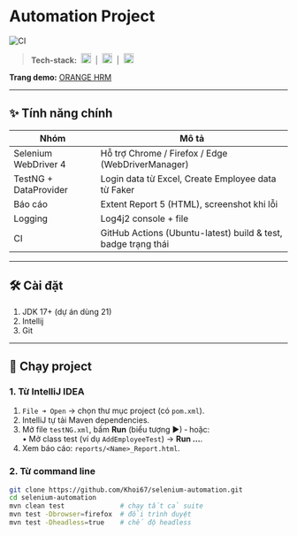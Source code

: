 # Automation Project
![CI](https://github.com/Khoi67/selenium-automation/actions/workflows/ui-tests.yml/badge.svg)

> **Tech-stack:**&nbsp; <img src="https://img.shields.io/badge/Java-21-blue?logo=openjdk" height="18"/> &nbsp;|&nbsp;
> <img src="https://img.shields.io/badge/Selenium-4-brightgreen?logo=selenium" height="18"/> &nbsp;|&nbsp;
> <img src="https://img.shields.io/badge/TestNG-7.x-orange" height="18"/>

**Trang demo:** [ORANGE HRM](https://opensource-demo.orangehrmlive.com/web/index.php/auth/login)

---

## ✨ Tính năng chính
| Nhóm | Mô tả |
|------|-------|
| Selenium WebDriver 4 | Hỗ trợ Chrome / Firefox / Edge (WebDriverManager) |
| TestNG + DataProvider | Login data từ Excel, Create Employee data từ Faker |
| Báo cáo | Extent Report 5 (HTML), screenshot khi lỗi |
| Logging | Log4j2 console + file |
| CI | GitHub Actions (Ubuntu-latest) build & test, badge trạng thái |

---

## 🛠 Cài đặt

1. JDK 17+ (dự án dùng 21)
2. Intellij
3. Git

---

## 🚀 Chạy project

### 1. Từ **IntelliJ IDEA**

1. `File ➜ Open` → chọn thư mục project (có `pom.xml`).
2. IntelliJ tự tải Maven dependencies.
3. Mở file `testNG.xml`, bấm **Run** (biểu tượng ▶) ‑ hoặc:  
   • Mở class test (ví dụ `AddEmployeeTest`) → **Run …**.
4. Xem báo cáo: `reports/<Name>_Report.html`.

### 2. Từ command line

```bash
git clone https://github.com/Khoi67/selenium-automation.git
cd selenium-automation
mvn clean test              # chạy tất cả suite
mvn test -Dbrowser=firefox  # đổi trình duyệt
mvn test -Dheadless=true    # chế độ headless